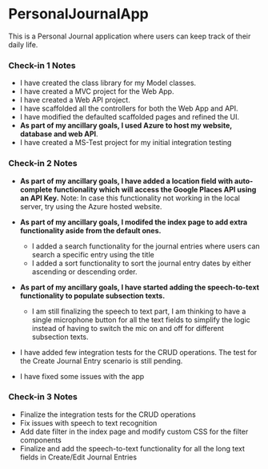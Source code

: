 # PersonalJournalApp
This is a Personal Journal application where users can keep track of their daily life.

### Check-in 1 Notes
- I have created the class library for my Model classes.
- I have created a MVC project for the Web App.
- I have created a Web API project.
- I have scaffolded all the controllers for both the Web App and API.
- I have modified the defaulted scaffolded pages and refined the UI.
- **As part of my ancillary goals, I used Azure to host my website, database and web API**.
- I have created a MS-Test project for my initial integration testing

### Check-in 2 Notes
- **As part of my ancillary goals, I have added a location field with auto-complete functionality which will access the Google Places API using an API Key.**
Note: In case this functionality not working in the local server, try using the Azure hosted website.

- **As part of my ancillary goals, I modifed the index page to add extra functionality aside from the default ones.**
  - I added a search functionality for the journal entries where users can search a specific entry using the title
  - I added a sort functionality to sort the journal entry dates by either ascending or descending order.
  
- **As part of my ancillary goals, I have started adding the speech-to-text functionality to populate subsection texts.**
  - I am still finalizing the speech to text part, I am thinking to have a single microphone button for all the text fields to simplify the logic instead of having to switch the mic on and off for different subsection texts.   

- I have added few integration tests for the CRUD operations. The test for the Create Journal Entry scenario is still pending.
- I have fixed some issues with the app

### Check-in 3 Notes

- Finalize the integration tests for the CRUD operations
- Fix issues with speech to text recognition
- Add date filter in the index page and modify custom CSS for the filter components
- Finalize and add the speech-to-text functionality for all the long text fields in Create/Edit Journal Entries
